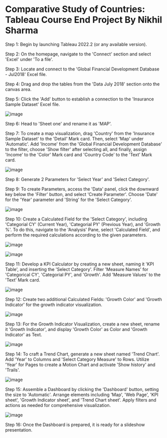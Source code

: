 # Comparative Study of Countries: Tableau Course End Project By Nikhil Sharma

Step 1: Begin by launching Tableau 2022.2 (or any available version).

Step 2: On the homepage, navigate to the 'Connect' section and select 'Excel' under 'To a file'.

Step 3: Locate and connect to the 'Global Financial Development Database - Jul2018' Excel file.

Step 4: Drag and drop the tables from the 'Data July 2018' section onto the canvas area.

Step 5: Click the 'Add' button to establish a connection to the 'Insurance Sample Dataset' Excel file.


![image](https://github.com/KirkYagami/Tableau_Comparative_Study_of_Countries/assets/106730135/a40fa1ea-418e-4f98-9bad-fac97d5bcc6b)










Step 6: Head to 'Sheet one' and rename it as 'MAP'.

Step 7: To create a map visualization, drag 'Country' from the 'Insurance Sample Dataset' to the 'Detail' Mark card. Then, select 'Map' under 'Automatic'. Add 'Income' from the 'Global Financial Development Database' to the filter, choose 'Show filter' after selecting all, and finally, assign 'Income' to the 'Color' Mark card and 'Country Code' to the 'Text' Mark card.


![image](https://github.com/KirkYagami/Tableau_Comparative_Study_of_Countries/assets/106730135/07467169-d938-4cee-bc54-6ad6a879566d)










Step 8: Generate 2 Parameters for 'Select Year' and 'Select Category'.









Step 9: To create Parameters, access the 'Data' panel, click the downward key below the 'Filter' button, and select 'Create Parameter'. Choose 'Date' for the 'Year' parameter and 'String' for the 'Select Category'.

![image](https://github.com/KirkYagami/Tableau_Comparative_Study_of_Countries/assets/106730135/df6e71e6-ec38-47fd-b303-c6d9122f97e9)














Step 10: Create a Calculated Field for the 'Select Category', including 'Categorial CY' (Current Year), 'Categorial PY' (Previous Year), and 'Growth %'. To do this, navigate to the 'Analysis' Pane, select 'Calculated Field', and perform the required calculations according to the given parameters.


![image](https://github.com/KirkYagami/Tableau_Comparative_Study_of_Countries/assets/106730135/dd0bd545-4b12-44a6-b030-262d0e54ebdd)



![image](https://github.com/KirkYagami/Tableau_Comparative_Study_of_Countries/assets/106730135/f36bdbfd-5f31-4455-8588-35fd5bfa9fa6)





Step 11: Develop a KPI Calculator by creating a new sheet, naming it 'KPI Table', and inserting the 'Select Category'. Filter 'Measure Names' for 'Categorical CY', 'Categorial PY', and 'Growth'. Add 'Measure Values' to the 'Text' Mark card.




![image](https://github.com/KirkYagami/Tableau_Comparative_Study_of_Countries/assets/106730135/f917bde6-16a4-43cf-93fe-95fd1a7cd29a)






Step 12: Create two additional Calculated Fields: 'Growth Color' and 'Growth Indicator' for the growth indicator visualization.


![image](https://github.com/KirkYagami/Tableau_Comparative_Study_of_Countries/assets/106730135/f9018d9c-9a67-4952-bf90-47f8c5bac8fb)






Step 13: For the Growth Indicator Visualization, create a new sheet, rename it 'Growth Indicator', and display 'Growth Color' as Color and 'Growth Indicator' as Text.


![image](https://github.com/KirkYagami/Tableau_Comparative_Study_of_Countries/assets/106730135/eb805bb4-ec33-4b67-99a0-629c53a22309)






Step 14: To craft a Trend Chart, generate a new sheet named 'Trend Chart'. Add 'Year' to Columns and 'Select Category Measure' to Rows. Utilize 'Year' for Pages to create a Motion Chart and activate 'Show history' and 'Trails'.

![image](https://github.com/KirkYagami/Tableau_Comparative_Study_of_Countries/assets/106730135/66181a54-0d81-45a5-b558-f126ecfb8b3b)










Step 15: Assemble a Dashboard by clicking the 'Dashboard' button, setting the size to 'Automatic'. Arrange elements including 'Map', 'Web Page', 'KPI sheet', 'Growth Indicator sheet', and 'Trend Chart sheet'. Apply filters and actions as needed for comprehensive visualization.


![image](https://github.com/KirkYagami/Tableau_Comparative_Study_of_Countries/assets/106730135/f3719ef3-0e3d-410f-9dc5-86734889ae03)
















Step 16: Once the Dashboard is prepared, it is ready for a slideshow presentation.
